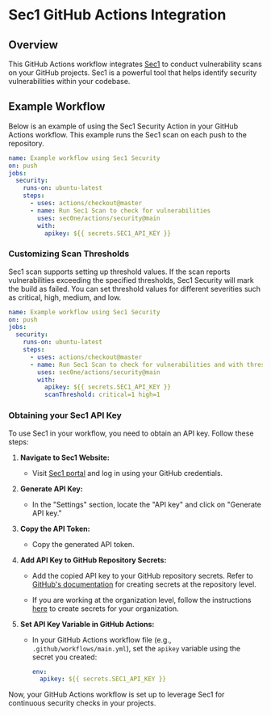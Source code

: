 # Sec1 GitHub Actions Integration

## Overview

This GitHub Actions workflow integrates [Sec1](https://sec1.io/) to conduct vulnerability scans on your GitHub projects. Sec1 is a powerful tool that helps identify security vulnerabilities within your codebase.

## Example Workflow

Below is an example of using the Sec1 Security Action in your GitHub Actions workflow. This example runs the Sec1 scan on each push to the repository.

```yaml
name: Example workflow using Sec1 Security 
on: push
jobs:
  security:
    runs-on: ubuntu-latest
    steps:
      - uses: actions/checkout@master
      - name: Run Sec1 Scan to check for vulnerabilities
        uses: sec0ne/actions/security@main
        with:
          apikey: ${{ secrets.SEC1_API_KEY }}
```

### Customizing Scan Thresholds

Sec1 scan supports setting up threshold values. If the scan reports vulnerabilities exceeding the specified thresholds, Sec1 Security will mark the build as failed. You can set threshold values for different severities such as critical, high, medium, and low.

```yaml
name: Example workflow using Sec1 Security 
on: push
jobs:
  security:
    runs-on: ubuntu-latest
    steps:
      - uses: actions/checkout@master
      - name: Run Sec1 Scan to check for vulnerabilities and with threshold values
        uses: sec0ne/actions/security@main
        with:
          apikey: ${{ secrets.SEC1_API_KEY }}
          scanThreshold: critical=1 high=1
```


### Obtaining your Sec1 API Key

To use Sec1 in your workflow, you need to obtain an API key. Follow these steps:

1. **Navigate to Sec1 Website:**
   - Visit [Sec1 portal](https://scopy.sec1.io/) and log in using your GitHub credentials.

2. **Generate API Key:**
   - In the "Settings" section, locate the "API key" and click on "Generate API key."

3. **Copy the API Token:**
   - Copy the generated API token.

4. **Add API Key to GitHub Repository Secrets:**
   - Add the copied API key to your GitHub repository secrets. Refer to [GitHub's documentation](https://docs.github.com/en/actions/security-guides/using-secrets-in-github-actions#creating-secrets-for-a-repository) for creating secrets at the repository level.

   - If you are working at the organization level, follow the instructions [here](https://docs.github.com/en/actions/security-guides/using-secrets-in-github-actions#creating-secrets-for-an-organization) to create secrets for your organization.

5. **Set API Key Variable in GitHub Actions:**
   - In your GitHub Actions workflow file (e.g., `.github/workflows/main.yml`), set the `apikey` variable using the secret you created:

     ```yaml
     env:
       apikey: ${{ secrets.SEC1_API_KEY }}
     ```

Now, your GitHub Actions workflow is set up to leverage Sec1 for continuous security checks in your projects.
